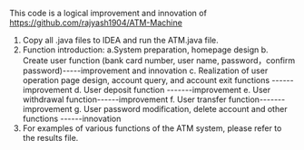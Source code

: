 This code is a logical improvement and innovation of https://github.com/rajyash1904/ATM-Machine
1. Copy all .java files to IDEA and run the ATM.java file.
2. Function introduction:
a.System preparation, homepage design
b. Create user function (bank card number, user name, password，confirm password)-----improvement and innovation
c. Realization of user operation page design, account query, and account exit functions ------improvement
d. User deposit function -------improvement
e. User withdrawal function------improvement
f. User transfer function-------improvement
g. User password modification, delete account and other functions ------innovation
3. For examples of various functions of the ATM system, please refer to the results file.
